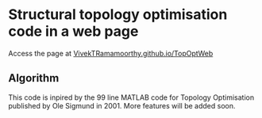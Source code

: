 # Structural topology optimisation code in a web page

Access the page at [VivekTRamamoorthy.github.io/TopOptWeb](https://VivekTRamamoorthy.github.io/TopOptWeb)

## Algorithm

This code is inpired by the 99 line MATLAB code for Topology Optimisation published by Ole Sigmund in 2001.
More features will be added soon. 


